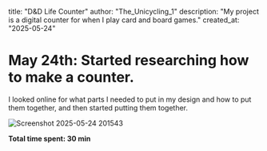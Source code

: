 title: "D&D Life Counter"
author: "The_Unicycling_1"
description: "My project is a digital counter for when I play card and board games."
created_at: "2025-05-24"
# May 24th: Started researching how to make a counter.
I looked online for what parts I needed to put in my design and how to put them together, and then started putting them together.

![Screenshot 2025-05-24 201543](https://github.com/user-attachments/assets/20591391-515f-4061-8527-bb20b1bcc1b0)


**Total time spent: 30 min**
